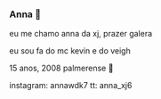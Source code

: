 ### Anna  💚

eu me chamo anna da xj, prazer galera

eu sou fa do mc kevin e do veigh

15 anos, 2008
palmerense 💚

instagram: annawdk7
tt: anna_xj6



